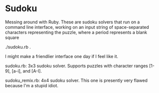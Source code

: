 # Sudoku
Messing around with Ruby.  These are sudoku solvers that run on a command line interface, working on an input string of space-separated characters representing the puzzle, where a period represents a blank square 

./sudoku.rb <puzzle file>.  
  
I might make a friendlier interface one day if I feel like it.

sudoku.rb: 3x3 sudoku solver. Supports puzzles with character ranges [1-9], [a-i], and [A-I].

sudoku_remix.rb: 4x4 sudoku solver.  This one is presently very flawed because I'm a stupid idiot.
